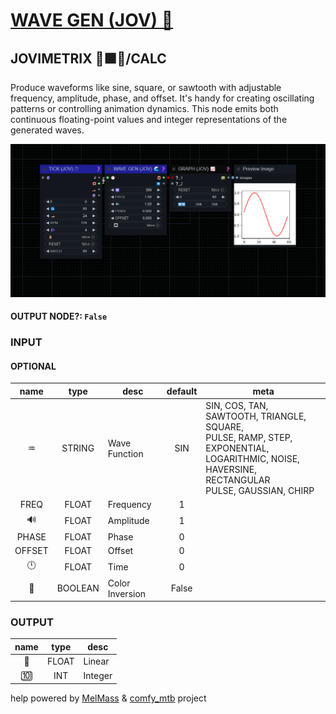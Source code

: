 # [WAVE GEN (JOV) 🌊](https://github.com/Amorano/Jovimetrix-examples/blob/master/node/WAVE%20GEN/WAVE%20GEN.md)

## JOVIMETRIX 🔺🟩🔵/CALC

Produce waveforms like sine, square, or sawtooth with adjustable frequency, amplitude, phase, and offset. It's handy for creating oscillating patterns or controlling animation dynamics. This node emits both continuous floating-point values and integer representations of the generated waves.

![WAVE GEN](https://raw.githubusercontent.com/Amorano/Jovimetrix-examples/master/node/WAVE%20GEN/WAVE%20GEN.png)

#### OUTPUT NODE?: `False`

### INPUT

#### OPTIONAL

name | type | desc | default | meta
:---:|:---:|---|:---:|---
♒  |  STRING  | Wave Function | SIN | SIN, COS, TAN, SAWTOOTH, TRIANGLE, SQUARE,<br>PULSE, RAMP, STEP, EXPONENTIAL,<br>LOGARITHMIC, NOISE, HAVERSINE, RECTANGULAR<br>PULSE, GAUSSIAN, CHIRP
FREQ  |  FLOAT  | Frequency | 1 | 
🔊  |  FLOAT  | Amplitude | 1 | 
PHASE  |  FLOAT  | Phase | 0 | 
OFFSET  |  FLOAT  | Offset | 0 | 
🕛  |  FLOAT  | Time | 0 | 
🔳  |  BOOLEAN  | Color Inversion | False | 

### OUTPUT

name | type | desc
:---:|:---:|---
🛟  |  FLOAT  | Linear 
🔟  |  INT  | Integer 

help powered by [MelMass](https://github.com/melMass) & [comfy_mtb](https://github.com/melMass/comfy_mtb) project